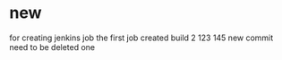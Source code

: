 # new
for creating jenkins job
the first job created
build 2
123
145
new commit
need to be deleted 
one
